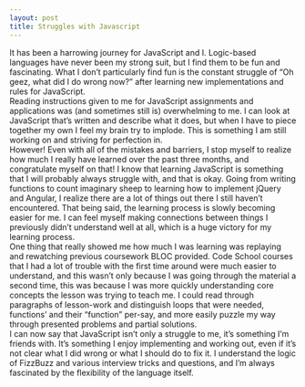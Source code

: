 ```yaml
---
layout: post
title: Struggles with Javascript
---
```

It has been a harrowing journey for JavaScript and I. Logic-based languages have never been my strong suit, but I find them to be fun and fascinating. What I don’t particularly find fun is the constant struggle of “Oh geez, what did I do wrong now?” after learning new implementations and rules for JavaScript.</br> 
Reading instructions given to me for JavaScript assignments and applications was (and sometimes still is) overwhelming to me. I can look at JavaScript that’s written and describe what it does, but when I have to piece together my own I feel my brain try to implode. This is something I am still working on and striving for perfection in. </br> However! Even with all of the mistakes and barriers, I stop myself to realize how much I really have learned over the past three months, and congratulate myself on that! I know that learning JavaScript is something that I will probably always struggle with, and that is okay. Going from writing functions to count imaginary sheep to learning how to implement jQuery and Angular, I realize there are a lot of things out there I still haven’t encountered. That being said, the learning process is slowly becoming easier for me. I can feel myself making connections between things I previously didn’t understand well at all, which is a huge victory for my learning process.</br>
One thing that really showed me how much I was learning was replaying and rewatching previous coursework BLOC provided. Code School courses that I had a lot of trouble with the first time around were much easier to understand, and this wasn’t only because I was going through the material a second time, this was because I was more quickly understanding core concepts the lesson was trying to teach me. I could read through paragraphs of lesson-work and distinguish loops that were needed, functions’ and their “function” per-say, and more easily puzzle my way through presented problems and partial solutions.</br> 
I can now say that JavaScript isn’t only a struggle to me, it’s something I’m friends with. It’s something I enjoy implementing and working out, even if it’s not clear what I did wrong or what I should do to fix it. I understand the logic of FizzBuzz and various interview tricks and questions, and I’m always fascinated by the flexibility of the language itself. 